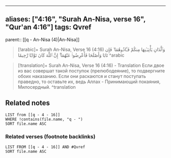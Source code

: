 
---
aliases: ["4:16", "Surah An-Nisa, verse 16", "Qur'an 4:16"]
tags: Qvref
---

parent:: [[q - An-Nisa (4)|An-Nisa]]

> [!arabic]+ Surah An-Nisa, Verse 16 (4:16)
> <span class="quran-arabic">وَٱلَّذَانِ يَأْتِيَـٰنِهَا مِنكُمْ فَـَٔاذُوهُمَا ۖ فَإِن تَابَا وَأَصْلَحَا فَأَعْرِضُوا۟ عَنْهُمَآ ۗ إِنَّ ٱللَّهَ كَانَ تَوَّابًا رَّحِيمًا</span>
^arabic

> [!translation]+ Surah An-Nisa, Verse 16 (4:16) - Translation
> Если двое из вас совершат такой поступок (прелюбодеяние), то подвергните обоих наказанию. Если они раскаются и станут поступать праведно, то оставьте их, ведь Аллах - Принимающий покаяния, Милосердный.
^translation



## Related notes
```dataview
LIST from [[q - 4 - 16]]
WHERE !contains(file.name, "q - ")
SORT file.name ASC
```

### Related verses (footnote backlinks)
```dataview
LIST FROM [[q - 4 - 16]] AND #Qvref
SORT file.name ASC
```

